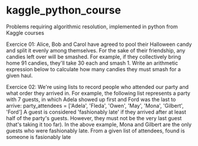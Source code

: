 # kaggle_python_course
Problems requiring algorithmic resolution, implemented in python from Kaggle courses

Exercice 01:
Alice, Bob and Carol have agreed to pool their Halloween candy and split it evenly among themselves. For the sake of their friendship, any candies left over will be smashed.
For example, if they collectively bring home 91 candies, they'll take 30 each and smash 1.
Write an arithmetic expression below to calculate how many candies they must smash for a given haul.

Exercice 02:
We're using lists to record people who attended our party and what order they arrived in. For example, the following list represents a party with 7 guests, in which Adela showed up first and Ford was the last to arrive:
party_attendees = ['Adela', 'Fleda', 'Owen', 'May', 'Mona', 'Gilbert', 'Ford']
A guest is considered 'fashionably late' if they arrived after at least half of the party's guests. However, they must not be the very last guest (that's taking it too far). In the above example, Mona and Gilbert are the only guests who were fashionably late.
From a given list of attendees, found is someone is fasionably late